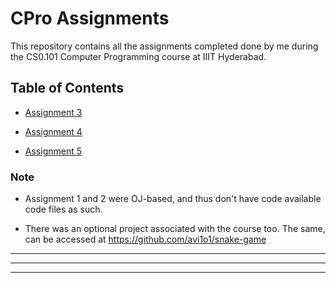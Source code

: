 # CPro Assignments

This repository contains all the assignments completed done by me during the CS0.101 Computer Programming course at IIIT Hyderabad.

## Table of Contents

- [Assignment 3](./Assignment_3)

- [Assignment 4](./assignment_4)

- [Assignment 5](./assignment_5)

### Note

 - Assignment 1 and 2 were OJ-based, and thus don't have code available code files as such.

 - There was an optional project associated with the course too. The same, can be accessed at https://github.com/avi1o1/snake-game

<hr>
<hr>
<hr>
